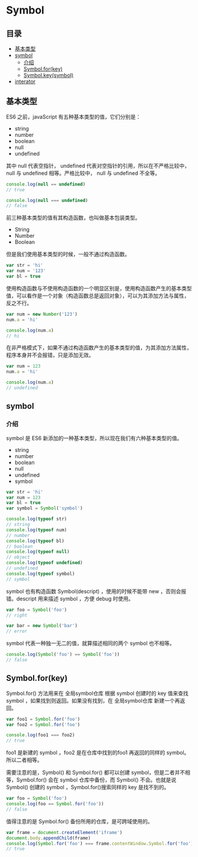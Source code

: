 # Symbol
## 目录
- [基本类型](#基本类型)
- [symbol](#symbol)
    - [介绍](#介绍)
    - [Symbol.for(key)](#Symbol.for(key))
    - [Symbol.key(symbol)](#Symbol.key(symbol))
- [interator](#interator)
## 基本类型
ES6 之前，javaScript 有五种基本类型的值，它们分别是：
- string
- number
- boolean
- null
- undefined

其中 null 代表空指针， undefined 代表对空指针的引用，所以在不严格比较中，null 与 undefined 相等。严格比较中， null 与 undefined 不全等。
``` javaScript
console.log(null == undefined)
// true

console.log(null === undefined)
// false
```
前三种基本类型的值有其构造函数，也叫做基本包装类型。
- String
- Number
- Boolean

但是我们使用基本类型的时候，一般不通过构造函数。
``` javaScript
var str = 'hi'
var num = '123'
var bl = true
```
使用构造函数与不使用构造函数的一个明显区别是，使用构造函数产生的基本类型值，可以看作是一个对象（构造函数总是返回对象），可以为其添加方法与属性，反之不行。
``` javaScript
var num = new Number('123')
num.a = 'hi'

console.log(num.a)
// hi
```
在非严格模式下，如果不通过构造函数产生的基本类型的值，为其添加方法属性，程序本身并不会报错，只是添加无效。
``` javaScript
var num = 123
num.a = 'hi'

console.log(num.a)
// undefined
```
## symbol
### 介绍
symbol 是 ES6 新添加的一种基本类型，所以现在我们有六种基本类型的值。
- string
- number
- boolean
- null
- undefined
- symbol

``` javaScript
var str = 'hi'
var num = 123
var bl = true
var symbol = Symbol('symbol')

console.log(typeof str)
// string
console.log(typeof num)
// number
console.log(typeof bl)
// boolean
console.log(typeof null)
// object
console.log(typeof undefined)
// undefined
console.log(typeof symbol)
// symbol
```

symbol 也有构造函数 Symbol(descript) ，使用的时候不能带 new ，否则会报错。descript 用来描述 symbol ，方便 debug 时使用。
``` javaScript
var foo = Symbol('foo')
// right

var bar = new Symbol('bar')
// error
```

symbol 代表一种独一无二的值，就算描述相同的两个 symbol 也不相等。
``` javaScript
console.log(Symbol('foo') == Symbol('foo'))
// false
```
## Symbol.for(key)
Symbol.for() 方法用来在 全局symbol仓库 根据 symbol 创建时的 key 值来查找 symbol ，如果找到则返回。如果没有找到，在 全局symbol仓库 新建一个再返回。
``` javaScript
var foo1 = Symbol.for('foo')
var foo2 = Symbol.for('foo')

console.log(foo1 === foo2)
// true
```
foo1 是新建的 symbol ，foo2 是在仓库中找到的foo1 再返回的同样的 symbol。所以二者相等。

需要注意的是，Symbol() 和 Symbol.for() 都可以创建 symbol，但是二者并不相等，Symbol.for() 会在 symbol 仓库中备份，而 Symbol() 不会。也就是说 Symbol() 创建的 symbol ，Symbol.for()搜索同样的 key 是找不到的。
``` javaScript
var foo = Symbol('foo')
console.log(foo == Symbol.for('foo'))
// false
```
值得注意的是 Symbol.for() 备份所用的仓库，是可跨域使用的。
``` javaScript
var frame = document.createElement('iframe')
document.body.appendChild(frame)
console.log(Symbol.for('foo') === frame.contentWindow.Symbol.for('foo'))
// true
```
